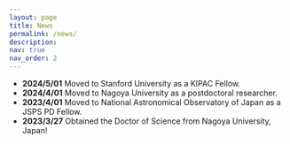 ```yaml
---
layout: page
title: News
permalink: /news/
description: 
nav: true
nav_order: 2
---
```


<!-- {% include news.liquid %} -->
<!-- ### Recent Updates -->
- **2024/5/01** Moved to Stanford University as a KIPAC Fellow.
- **2024/4/01** Moved to Nagoya University as a postdoctoral researcher.
- **2023/4/01** Moved to National Astronomical Observatory of Japan as a JSPS PD Fellow.
- **2023/3/27** Obtained the Doctor of Science from Nagoya University, Japan!